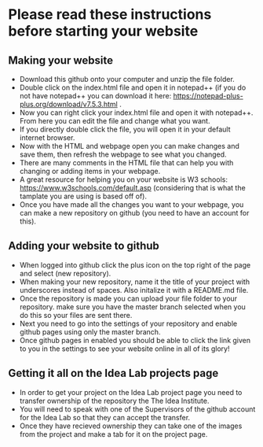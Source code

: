 # Please read these instructions before starting your website
## Making your website
- Download this github onto your computer and unzip the file folder.
- Double click on the index.html file and open it in notepad++ (if you do not have notepad++ you can download it here: https://notepad-plus-plus.org/download/v7.5.3.html .
- Now you can right click your index.html file and open it with notepad++. From here you can edit the file and change what you want.
- If you directly double click the file, you will open it in your default internet browser.
- Now with the HTML and webpage open you can make changes and save them, then refresh the webpage to see what you changed.
- There are many comments in the HTML file that can help you with changing or adding items in your webpage.
- A great resource for helping you on your website is W3 schools: https://www.w3schools.com/default.asp (considering that is what the tamplate you are using is based off of).
- Once you have made all the changes you want to your webpage, you can make a new repository on github (you need to have an account for this).
## Adding your website to github
- When logged into github click the plus icon on the top right of the page and select (new repository).
- When making your new repository, name it the title of your project with underscores instead of spaces. Also initalize it with a README.md file.
- Once the repository is made you can upload your file folder to your repository. make sure you have the master branch selected when you do this so your files are sent there.
- Next you need to go into the settings of your repository and enable github pages using only the master branch.
- Once github pages in enabled you should be able to click the link given to you in the settings to see your website online in all of its glory!
## Getting it all on the Idea Lab projects page
- In order to get your project on the Idea Lab project page you need to transfer ownership of the repository the The Idea Institute.
- You will need to speak with one of the Supervisors of the github account for the Idea Lab so that they can accept the transfer. 
- Once they have recieved ownership they can take one of the images from the project and make a tab for it on the project page.

